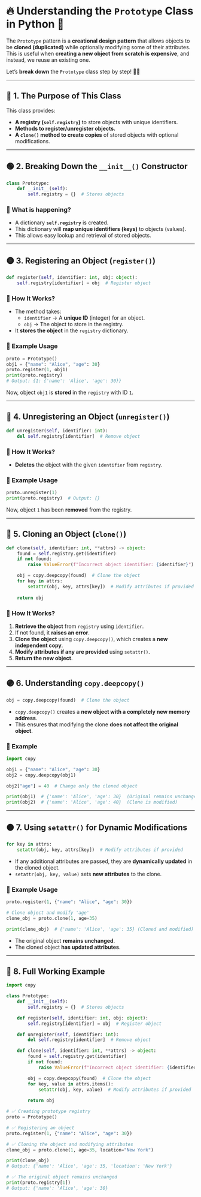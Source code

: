 # 🔥 **Understanding the `Prototype` Class in Python** 🚀

The `Prototype` pattern is a **creational design pattern** that allows objects to be **cloned (duplicated)** while optionally modifying some of their attributes. This is useful when **creating a new object from scratch is expensive**, and instead, we reuse an existing one.

Let’s **break down** the `Prototype` class step by step! 📘✨

---

## 📌 **1. The Purpose of This Class**
This class provides:
- **A registry (`self.registry`)** to store objects with unique identifiers.
- **Methods to register/unregister objects.**
- **A `clone()` method to create copies** of stored objects with optional modifications.

---

## 🟢 **2. Breaking Down the `__init__()` Constructor**
```python
class Prototype:
    def __init__(self):
        self.registry = {}  # Stores objects
```
### **🔹 What is happening?**
- A dictionary **`self.registry`** is created.
- This dictionary will **map unique identifiers (keys)** to objects (values).
- This allows easy lookup and retrieval of stored objects.

---

## 🟡 **3. Registering an Object (`register()`)**
```python
def register(self, identifier: int, obj: object):
    self.registry[identifier] = obj  # Register object
```
### **🔹 How It Works?**
- The method takes:
  - `identifier` → A **unique ID** (integer) for an object.
  - `obj` → The object to store in the registry.
- It **stores the object** in the `registry` dictionary.

### **🔹 Example Usage**
```python
proto = Prototype()
obj1 = {"name": "Alice", "age": 30}
proto.register(1, obj1)
print(proto.registry)  
# Output: {1: {'name': 'Alice', 'age': 30}}
```
Now, object `obj1` is **stored** in the `registry` with ID `1`.

---

## 🔵 **4. Unregistering an Object (`unregister()`)**
```python
def unregister(self, identifier: int):
    del self.registry[identifier]  # Remove object
```
### **🔹 How It Works?**
- **Deletes** the object with the given `identifier` from `registry`.

### **🔹 Example Usage**
```python
proto.unregister(1)
print(proto.registry)  # Output: {}
```
Now, object `1` has been **removed** from the registry.

---

## 🔴 **5. Cloning an Object (`clone()`)**
```python
def clone(self, identifier: int, **attrs) -> object:
    found = self.registry.get(identifier)
    if not found:
        raise ValueError(f"Incorrect object identifier: {identifier}")

    obj = copy.deepcopy(found)  # Clone the object
    for key in attrs:
        setattr(obj, key, attrs[key])  # Modify attributes if provided
    
    return obj
```
### **🔹 How It Works?**
1. **Retrieve the object** from `registry` using `identifier`.
2. If not found, it **raises an error**.
3. **Clone the object** using `copy.deepcopy()`, which creates a **new independent copy**.
4. **Modify attributes if any are provided** using `setattr()`.
5. **Return the new object**.

---

## 🟣 **6. Understanding `copy.deepcopy()`**
```python
obj = copy.deepcopy(found)  # Clone the object
```
- `copy.deepcopy()` creates a **new object with a completely new memory address**.
- This ensures that modifying the clone **does not affect the original object**.

### **🔹 Example**
```python
import copy

obj1 = {"name": "Alice", "age": 30}
obj2 = copy.deepcopy(obj1)

obj2["age"] = 40  # Change only the cloned object

print(obj1)  # {'name': 'Alice', 'age': 30}  (Original remains unchanged)
print(obj2)  # {'name': 'Alice', 'age': 40}  (Clone is modified)
```

---

## 🟠 **7. Using `setattr()` for Dynamic Modifications**
```python
for key in attrs:
    setattr(obj, key, attrs[key])  # Modify attributes if provided
```
- If any additional attributes are passed, they are **dynamically updated** in the cloned object.
- `setattr(obj, key, value)` sets **new attributes** to the clone.

### **🔹 Example Usage**
```python
proto.register(1, {"name": "Alice", "age": 30})

# Clone object and modify 'age'
clone_obj = proto.clone(1, age=35)

print(clone_obj)  # {'name': 'Alice', 'age': 35} (Cloned and modified)
```
- The original object **remains unchanged**.
- The cloned object **has updated attributes**.

---

## 🎯 **8. Full Working Example**
```python
import copy

class Prototype:
    def __init__(self):
        self.registry = {}  # Stores objects

    def register(self, identifier: int, obj: object):
        self.registry[identifier] = obj  # Register object

    def unregister(self, identifier: int):
        del self.registry[identifier]  # Remove object

    def clone(self, identifier: int, **attrs) -> object:
        found = self.registry.get(identifier)
        if not found:
            raise ValueError(f"Incorrect object identifier: {identifier}")

        obj = copy.deepcopy(found)  # Clone the object
        for key, value in attrs.items():
            setattr(obj, key, value)  # Modify attributes if provided
        
        return obj

# ✅ Creating prototype registry
proto = Prototype()

# ✅ Registering an object
proto.register(1, {"name": "Alice", "age": 30})

# ✅ Cloning the object and modifying attributes
clone_obj = proto.clone(1, age=35, location="New York")

print(clone_obj)  
# Output: {'name': 'Alice', 'age': 35, 'location': 'New York'}

# ✅ The original object remains unchanged
print(proto.registry[1])  
# Output: {'name': 'Alice', 'age': 30}
```